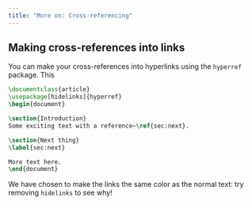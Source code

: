 ```yaml
---
title: "More on: Cross-referencing"
---
```


## Making cross-references into links

You can make your cross-references into hyperlinks using the `hyperref` package.
This

```latex
\documentclass{article}
\usepackage[hidelinks]{hyperref}
\begin{document}

\section{Introduction}
Some exciting text with a reference~\ref{sec:next}.

\section{Next thing}
\label{sec:next}

More text here.
\end{document}
```

We have chosen to make the links the same color as the normal text: try removing
`hidelinks` to see why!
